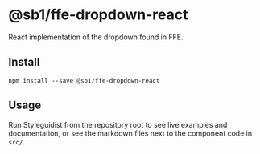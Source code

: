 # @sb1/ffe-dropdown-react

React implementation of the dropdown found in FFE.

## Install

```
npm install --save @sb1/ffe-dropdown-react
```

## Usage

Run Styleguidist from the repository root to see live examples and documentation,
or see the markdown files next to the component code in `src/`.
